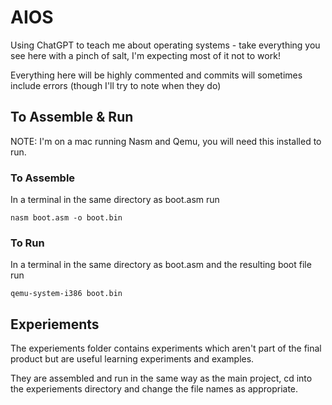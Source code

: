 # AIOS
Using ChatGPT to teach me about operating systems - take everything you see here with a pinch of salt, I'm expecting most of it not to work!

Everything here will be highly commented and commits will sometimes include errors (though I'll try to note when they do)

## To Assemble & Run
NOTE: I'm on a mac running Nasm and Qemu, you will need this installed to run.

### To Assemble
In a terminal in the same directory as boot.asm run

```
nasm boot.asm -o boot.bin
```

### To Run
In a terminal in the same directory as boot.asm and the resulting boot file run

```
qemu-system-i386 boot.bin
```

## Experiements
The experiements folder contains experiments which aren't part of the final product but are useful learning experiments and examples.

They are assembled and run in the same way as the main project, cd into the experiements directory and change the file names as appropriate.